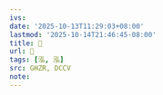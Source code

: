 ```yaml
---
ivs:
date: '2025-10-13T11:29:03+08:00'
lastmod: '2025-10-14T21:46:45-08:00'
title: 󰟺
url: 󰟺
tags: [泓, 泓]
src: GHZR, DCCV
note:
---
```

